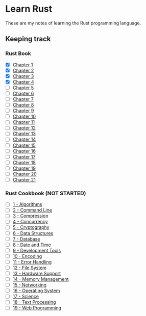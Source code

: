 # Learn Rust

These are my notes of learning the Rust programming language.

## Keeping track

### Rust Book

- [x] [Chapter 1](https://doc.rust-lang.org/book/ch01-00-getting-started.html)
- [x] [Chapter 2](https://doc.rust-lang.org/book/ch02-00-guessing-game-tutorial.html)
- [x] [Chapter 3](https://doc.rust-lang.org/book/ch03-00-common-programming-concepts.html)
- [x] [Chapter 4](https://doc.rust-lang.org/book/ch04-00-understanding-ownership.html)
- [ ] [Chapter 5](https://doc.rust-lang.org/book/ch05-00-structs.html)
- [ ] [Chapter 6](https://doc.rust-lang.org/book/ch06-00-enums.html)
- [ ] [Chapter 7](https://doc.rust-lang.org/book/ch07-00-managing-growing-projects-with-packages-crates-and-modules.html)
- [ ] [Chapter 8](https://doc.rust-lang.org/book/ch08-00-common-collections.html)
- [ ] [Chapter 9](https://doc.rust-lang.org/book/ch09-00-error-handling.html)
- [ ] [Chapter 10](https://doc.rust-lang.org/book/ch10-00-generics.html)
- [ ] [Chapter 11](https://doc.rust-lang.org/book/ch11-00-testing.html)
- [ ] [Chapter 12](https://doc.rust-lang.org/book/ch12-00-an-io-project.html)
- [ ] [Chapter 13](https://doc.rust-lang.org/book/ch13-00-functional-features.html)
- [ ] [Chapter 14](https://doc.rust-lang.org/book/ch14-00-more-about-cargo.html)
- [ ] [Chapter 15](https://doc.rust-lang.org/book/ch15-00-smart-pointers.html)
- [ ] [Chapter 16](https://doc.rust-lang.org/book/ch16-00-concurrency.html)
- [ ] [Chapter 17](https://doc.rust-lang.org/book/ch17-00-oop.html)
- [ ] [Chapter 18](https://doc.rust-lang.org/book/ch18-00-patterns.html)
- [ ] [Chapter 19](https://doc.rust-lang.org/book/ch19-00-advanced-features.html)
- [ ] [Chapter 20](https://doc.rust-lang.org/book/ch20-00-final-project-a-web-server.html)
- [ ] [Chapter 21](https://doc.rust-lang.org/book/appendix-00.html)

### Rust Cookbook (NOT STARTED)

- [ ] [1 - Algorithms](https://rust-lang-nursery.github.io/rust-cookbook/algorithms.html)
- [ ] [2 - Command Line](https://rust-lang-nursery.github.io/rust-cookbook/cli.html#command-line)
- [ ] [3 - Compression](https://rust-lang-nursery.github.io/rust-cookbook/compression.html)
- [ ] [4 - Concurrency](https://rust-lang-nursery.github.io/rust-cookbook/concurrency.html)
- [ ] [5 - Cryptography](https://rust-lang-nursery.github.io/rust-cookbook/cryptography.html)
- [ ] [6 - Data Structures](https://rust-lang-nursery.github.io/rust-cookbook/data_structures.html)
- [ ] [7 - Database](https://rust-lang-nursery.github.io/rust-cookbook/database.html)
- [ ] [8 - Date and Time](https://rust-lang-nursery.github.io/rust-cookbook/datetime.html)
- [ ] [9 - Development Tools](https://rust-lang-nursery.github.io/rust-cookbook/development_tools.html)
- [ ] [10 - Encoding](https://rust-lang-nursery.github.io/rust-cookbook/encoding.html)
- [ ] [11 - Error Handling](https://rust-lang-nursery.github.io/rust-cookbook/errors.html)
- [ ] [12 - File System](https://rust-lang-nursery.github.io/rust-cookbook/file.html)
- [ ] [13 - Hardware Support](https://rust-lang-nursery.github.io/rust-cookbook/hardware.html)
- [ ] [14 - Memory Management](https://rust-lang-nursery.github.io/rust-cookbook/mem.html)
- [ ] [15 - Networking](https://rust-lang-nursery.github.io/rust-cookbook/net.html)
- [ ] [16 - Operating System](https://rust-lang-nursery.github.io/rust-cookbook/os.html)
- [ ] [17 - Science](https://rust-lang-nursery.github.io/rust-cookbook/science.html)
- [ ] [18 - Text Processing](https://rust-lang-nursery.github.io/rust-cookbook/text.html)
- [ ] [19 - Web Programming](https://rust-lang-nursery.github.io/rust-cookbook/web.html)
